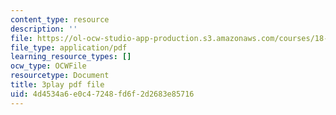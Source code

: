 ```yaml
---
content_type: resource
description: ''
file: https://ol-ocw-studio-app-production.s3.amazonaws.com/courses/18-06sc-linear-algebra-fall-2011/4d4534a6e0c47248fd6f2d2683e85716_9Q1q7s1jTzU.pdf
file_type: application/pdf
learning_resource_types: []
ocw_type: OCWFile
resourcetype: Document
title: 3play pdf file
uid: 4d4534a6-e0c4-7248-fd6f-2d2683e85716
---
```

